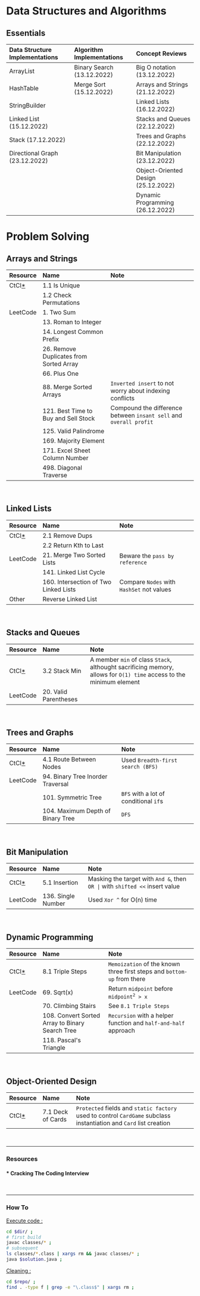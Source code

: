 # Data Structures and Algorithms

## Essentials

| Data Structure Implementations | Algorithm Implementations  | Concept Reviews                     |
| :----------------------------- | :------------------------- | :---------------------------------- |
| ArrayList                      | Binary Search (13.12.2022) | Big O notation (13.12.2022)         |
| HashTable                      | Merge Sort (15.12.2022)    | Arrays and Strings (21.12.2022)     |
| StringBuilder                  |                            | Linked Lists (16.12.2022)           |
| Linked List (15.12.2022)       |                            | Stacks and Queues (22.12.2022)      |
| Stack (17.12.2022)             |                            | Trees and Graphs (22.12.2022)       |
| Directional Graph (23.12.2022) |                            | Bit Manipulation (23.12.2022)       |
|                                |                            | Object-Oriented Design (25.12.2022) |
|                                |                            | Dynamic Programming (26.12.2022)    |

# Problem Solving

<!-- use <sup>exponent</> and <sub>base</> -->

## Arrays and Strings

| Resource             | Name                                    | Note                                                               |
| :------------------- | :-------------------------------------- | :----------------------------------------------------------------- |
| CtCI[\*](#resources) | 1.1 Is Unique                           |                                                                    |
|                      | 1.2 Check Permutations                  |                                                                    |
| LeetCode             | 1. Two Sum                              |                                                                    |
|                      | 13. Roman to Integer                    |                                                                    |
|                      | 14. Longest Common Prefix               |                                                                    |
|                      | 26. Remove Duplicates from Sorted Array |                                                                    |
|                      | 66. Plus One                            |                                                                    |
|                      | 88. Merge Sorted Arrays                 | `Inverted insert` to not worry about indexing conflicts            |
|                      | 121. Best Time to Buy and Sell Stock    | Compound the difference between `insant sell` and `overall profit` |
|                      | 125. Valid Palindrome                   |                                                                    |
|                      | 169. Majority Element                   |                                                                    |
|                      | 171. Excel Sheet Column Number          |                                                                    |
|                      | 498. Diagonal Traverse                  |                                                                    |

<br />

## Linked Lists

| Resource             | Name                                  | Note                                      |
| :------------------- | :------------------------------------ | :---------------------------------------- |
| CtCI[\*](#resources) | 2.1 Remove Dups                       |                                           |
|                      | 2.2 Return Kth to Last                |                                           |
| LeetCode             | 21. Merge Two Sorted Lists            | Beware the `pass by reference`            |
|                      | 141. Linked List Cycle                |                                           |
|                      | 160. Intersection of Two Linked Lists | Compare `Nodes` with `HashSet` not values |
| Other                | Reverse Linked List                   |                                           |

<br />

## Stacks and Queues

| Resource             | Name                  | Note                                                                                                                |
| :------------------- | :-------------------- | :------------------------------------------------------------------------------------------------------------------ |
| CtCI[\*](#resources) | 3.2 Stack Min         | A member `min` of class `Stack`, althought sacrificing memory, allows for `O(1) time` access to the minimum element |
| LeetCode             | 20. Valid Parentheses |                                                                                                                     |

<br />

## Trees and Graphs

| Resource             | Name                              | Note                                  |
| :------------------- | :-------------------------------- | :------------------------------------ |
| CtCI[\*](#resources) | 4.1 Route Between Nodes           | Used `Breadth-first search (BFS)`     |
| LeetCode             | 94. Binary Tree Inorder Traversal |                                       |
|                      | 101. Symmetric Tree               | `BFS` with a lot of conditional `if`s |
|                      | 104. Maximum Depth of Binary Tree | `DFS`                                 |

<br />

## Bit Manipulation

| Resource             | Name               | Note                                                                         |
| :------------------- | :----------------- | :--------------------------------------------------------------------------- |
| CtCI[\*](#resources) | 5.1 Insertion      | Masking the target with `And &`, then `OR \|` with `shifted <<` insert value |
| LeetCode             | 136. Single Number | Used `Xor ^` for O(n) time                                                   |

<br />

## Dynamic Programming

| Resource             | Name                                            | Note                                                                    |
| :------------------- | :---------------------------------------------- | :---------------------------------------------------------------------- |
| CtCI[\*](#resources) | 8.1 Triple Steps                                | `Memoization` of the known three first steps and `bottom-up` from there |
| LeetCode             | 69. Sqrt(x)                                     | Return `midpoint` before `midpoint`<sup>`2`</sup>` > x`                 |
|                      | 70. Climbing Stairs                             | See `8.1 Triple Steps`                                                  |
|                      | 108. Convert Sorted Array to Binary Search Tree | `Recursion` with a helper function and `half-and-half` approach         |
|                      | 118. Pascal's Triangle                          |                                                                         |

<br />

## Object-Oriented Design

| Resource             | Name              | Note                                                                                                               |
| :------------------- | :---------------- | :----------------------------------------------------------------------------------------------------------------- |
| CtCI[\*](#resources) | 7.1 Deck of Cards | `Protected` fields and `static factory` used to control `CardGame` subclass instantiation and `Card` list creation |

<br />

---

### Resources

#### \* Cracking The Coding Interview

<br />

---

### How To

<u>Execute code :</u>

```bash
cd $dir/ ;
# first build
javac classes/* ;
# subsequent
ls classes/*.class | xargs rm && javac classes/* ;
java $solution.java ;
```

<u>Cleaning :</u>

```bash
cd $repo/ ;
find . -type f | grep -e "\.class$" | xargs rm ;
```
